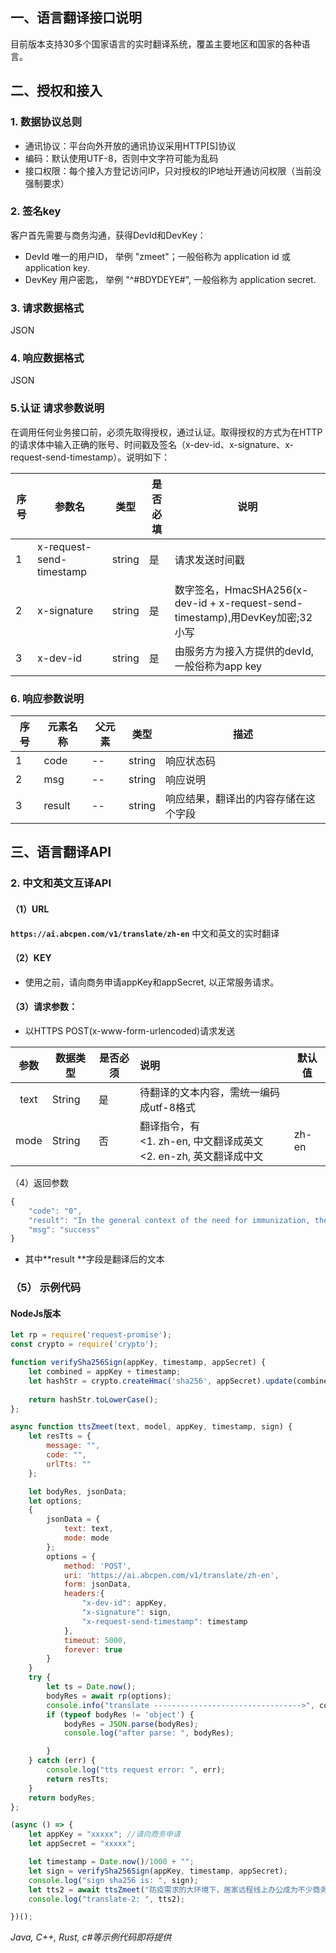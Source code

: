 ## 一、语言翻译接口说明
目前版本支持30多个国家语言的实时翻译系统，覆盖主要地区和国家的各种语言。

## 二、授权和接入
### 1. 数据协议总则
* 通讯协议：平台向外开放的通讯协议采用HTTP[S]协议
* 编码：默认使用UTF-8，否则中文字符可能为乱码
* 接口权限：每个接入方登记访问IP，只对授权的IP地址开通访问权限（当前没强制要求）

### 2. 签名key
客户首先需要与商务沟通，获得DevId和DevKey：
* DevId
唯一的用户ID， 举例 "zmeet"；一般俗称为 application id 或 application key.
* DevKey
用户密匙， 举例 "^#BDYDEYE#", 一般俗称为 application secret.

### 3. 请求数据格式
JSON

### 4. 响应数据格式
JSON

### 5.认证 请求参数说明
在调用任何业务接口前，必须先取得授权，通过认证。取得授权的方式为在HTTP的请求体中输入正确的账号、时间戳及签名（x-dev-id、x-signature、x-request-send-timestamp）。说明如下：

| **序号** | **参数名**               | **类型** | **是否必填** | **说明**                                                     |
| -------- | ------------------------ | -------- | ------------ | ------------------------------------------------------------ |
| 1        | x-request-send-timestamp | string   | 是           | 请求发送时间戳                                               |
| 2        | x-signature              | string   | 是           | 数字签名，HmacSHA256(x-dev-id + x-request-send-timestamp),用DevKey加密;32小写 |
| 3        | x-dev-id                 | string   | 是           | 由服务方为接入方提供的devId, 一般俗称为app key               |

### 6. **响应参数说明**
| **序号** | **元素名称** | **父元素** | **类型** | **描述**                             |
| -------- | ------------ | ---------- | -------- | ------------------------------------ |
| 1        | code         | --         | string   | 响应状态码                           |
| 2        | msg          | --         | string   | 响应说明                             |
| 3        | result       | --         | string   | 响应结果，翻译出的内容存储在这个字段 |

## 三、语言翻译API
### 2. 中文和英文互译API
#### （1）URL
**`https://ai.abcpen.com/v1/translate/zh-en`**
中文和英文的实时翻译

#### （2）KEY
* 使用之前，请向商务申请appKey和appSecret, 以正常服务请求。
#### （3）请求参数：

* 以HTTPS POST(x-www-form-urlencoded)请求发送

| 参数 | 数据类型 | 是否必须 | 说明                                                         | 默认值 |
| :--: | -------- | -------- | :----------------------------------------------------------- | ------ |
| text | String   | 是       | 待翻译的文本内容，需统一编码成utf-8格式                      |        |
| mode | String   | 否       | 翻译指令，有<br/><1. zh-en, 中文翻译成英文<br/><2. en-zh, 英文翻译成中文 | zh-en  |

（4）返回参数

```javascript
{
    "code": "0",
    "result": "In the general context of the need for immunization, the telecommuting of the home has become a lot of business people.",
    "msg": "success"
}
```

* 其中**result **字段是翻译后的文本

### （5） 示例代码
####  NodeJs版本
```javascript
let rp = require('request-promise');
const crypto = require('crypto');

function verifySha256Sign(appKey, timestamp, appSecret) {
    let combined = appKey + timestamp;
    let hashStr = crypto.createHmac('sha256', appSecret).update(combined).digest("hex");
    
    return hashStr.toLowerCase();
};

async function ttsZmeet(text, model, appKey, timestamp, sign) {
    let resTts = {
        message: "",
        code: "",
        urlTts: ""
    };

    let bodyRes, jsonData;
    let options;
    {
        jsonData = {
            text: text,
            mode: mode
        };
        options = {
            method: 'POST',
            uri: 'https://ai.abcpen.com/v1/translate/zh-en',
            form: jsonData,
            headers:{
                "x-dev-id": appKey,
                "x-signature": sign,
                "x-request-send-timestamp": timestamp
            },
            timeout: 5000,
            forever: true
        }
    }
    try {
        let ts = Date.now();
        bodyRes = await rp(options);
        console.info("translate --------------------------------->", content, bodyRes, typeof bodyRes, ", Duration: ", (Date.now() - ts) + "ms");
        if (typeof bodyRes != 'object') {
            bodyRes = JSON.parse(bodyRes);
            console.log("after parse: ", bodyRes);

        }
    } catch (err) {
        console.log("tts request error: ", err);
        return resTts;
    }
    return bodyRes;
};

(async () => {
    let appKey = "xxxxx"; //请向商务申请
    let appSecret = "xxxxx";

    let timestamp = Date.now()/1000 + "";
    let sign = verifySha256Sign(appKey, timestamp, appSecret);
    console.log("sign sha256 is: ", sign);
    let tts2 = await ttsZmeet("防疫需求的大环境下，居家远程线上办公成为不少商务人士", "zh-en", appKey, timestamp, sign);
    console.log("translate-2: ", tts2);

})();
```
*Java, C++, Rust, c#等示例代码即将提供*

